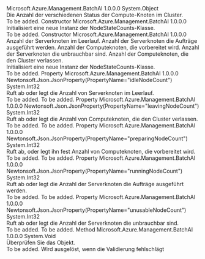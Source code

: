<Type Name="NodeStateCounts" FullName="Microsoft.Azure.Management.BatchAI.Models.NodeStateCounts">
  <TypeSignature Language="C#" Value="public class NodeStateCounts" />
  <TypeSignature Language="ILAsm" Value=".class public auto ansi beforefieldinit NodeStateCounts extends System.Object" />
  <TypeSignature Language="DocId" Value="T:Microsoft.Azure.Management.BatchAI.Models.NodeStateCounts" />
  <TypeSignature Language="VB.NET" Value="Public Class NodeStateCounts" />
  <TypeSignature Language="F#" Value="type NodeStateCounts = class" />
  <AssemblyInfo>
    <AssemblyName>Microsoft.Azure.Management.BatchAI</AssemblyName>
    <AssemblyVersion>1.0.0.0</AssemblyVersion>
  </AssemblyInfo>
  <Base>
    <BaseTypeName>System.Object</BaseTypeName>
  </Base>
  <Interfaces />
  <Docs>
    <summary>
            Die Anzahl der verschiedenen Status der Compute-Knoten im Cluster.
            </summary>
    <remarks>To be added.</remarks>
  </Docs>
  <Members>
    <Member MemberName=".ctor">
      <MemberSignature Language="C#" Value="public NodeStateCounts ();" />
      <MemberSignature Language="ILAsm" Value=".method public hidebysig specialname rtspecialname instance void .ctor() cil managed" />
      <MemberSignature Language="DocId" Value="M:Microsoft.Azure.Management.BatchAI.Models.NodeStateCounts.#ctor" />
      <MemberSignature Language="VB.NET" Value="Public Sub New ()" />
      <MemberType>Constructor</MemberType>
      <AssemblyInfo>
        <AssemblyName>Microsoft.Azure.Management.BatchAI</AssemblyName>
        <AssemblyVersion>1.0.0.0</AssemblyVersion>
      </AssemblyInfo>
      <Parameters />
      <Docs>
        <summary>
            Initialisiert eine neue Instanz der NodeStateCounts-Klasse.
            </summary>
        <remarks>To be added.</remarks>
      </Docs>
    </Member>
    <Member MemberName=".ctor">
      <MemberSignature Language="C#" Value="public NodeStateCounts (int idleNodeCount, int runningNodeCount, int preparingNodeCount, int unusableNodeCount, int leavingNodeCount);" />
      <MemberSignature Language="ILAsm" Value=".method public hidebysig specialname rtspecialname instance void .ctor(int32 idleNodeCount, int32 runningNodeCount, int32 preparingNodeCount, int32 unusableNodeCount, int32 leavingNodeCount) cil managed" />
      <MemberSignature Language="DocId" Value="M:Microsoft.Azure.Management.BatchAI.Models.NodeStateCounts.#ctor(System.Int32,System.Int32,System.Int32,System.Int32,System.Int32)" />
      <MemberSignature Language="VB.NET" Value="Public Sub New (idleNodeCount As Integer, runningNodeCount As Integer, preparingNodeCount As Integer, unusableNodeCount As Integer, leavingNodeCount As Integer)" />
      <MemberSignature Language="F#" Value="new Microsoft.Azure.Management.BatchAI.Models.NodeStateCounts : int * int * int * int * int -&gt; Microsoft.Azure.Management.BatchAI.Models.NodeStateCounts" Usage="new Microsoft.Azure.Management.BatchAI.Models.NodeStateCounts (idleNodeCount, runningNodeCount, preparingNodeCount, unusableNodeCount, leavingNodeCount)" />
      <MemberType>Constructor</MemberType>
      <AssemblyInfo>
        <AssemblyName>Microsoft.Azure.Management.BatchAI</AssemblyName>
        <AssemblyVersion>1.0.0.0</AssemblyVersion>
      </AssemblyInfo>
      <Parameters>
        <Parameter Name="idleNodeCount" Type="System.Int32" />
        <Parameter Name="runningNodeCount" Type="System.Int32" />
        <Parameter Name="preparingNodeCount" Type="System.Int32" />
        <Parameter Name="unusableNodeCount" Type="System.Int32" />
        <Parameter Name="leavingNodeCount" Type="System.Int32" />
      </Parameters>
      <Docs>
        <param name="idleNodeCount">Anzahl der Serverknoten im Leerlauf.</param>
        <param name="runningNodeCount">Anzahl der Serverknoten die Aufträge ausgeführt werden.</param>
        <param name="preparingNodeCount">Anzahl der Computeknoten, die vorbereitet wird.</param>
        <param name="unusableNodeCount">Anzahl der Serverknoten die unbrauchbar sind.</param>
        <param name="leavingNodeCount">Anzahl der Computeknoten, die den Cluster verlassen.</param>
        <summary>
            Initialisiert eine neue Instanz der NodeStateCounts-Klasse.
            </summary>
        <remarks>To be added.</remarks>
      </Docs>
    </Member>
    <Member MemberName="IdleNodeCount">
      <MemberSignature Language="C#" Value="public int IdleNodeCount { get; set; }" />
      <MemberSignature Language="ILAsm" Value=".property instance int32 IdleNodeCount" />
      <MemberSignature Language="DocId" Value="P:Microsoft.Azure.Management.BatchAI.Models.NodeStateCounts.IdleNodeCount" />
      <MemberSignature Language="VB.NET" Value="Public Property IdleNodeCount As Integer" />
      <MemberSignature Language="F#" Value="member this.IdleNodeCount : int with get, set" Usage="Microsoft.Azure.Management.BatchAI.Models.NodeStateCounts.IdleNodeCount" />
      <MemberType>Property</MemberType>
      <AssemblyInfo>
        <AssemblyName>Microsoft.Azure.Management.BatchAI</AssemblyName>
        <AssemblyVersion>1.0.0.0</AssemblyVersion>
      </AssemblyInfo>
      <Attributes>
        <Attribute>
          <AttributeName>Newtonsoft.Json.JsonProperty(PropertyName="idleNodeCount")</AttributeName>
        </Attribute>
      </Attributes>
      <ReturnValue>
        <ReturnType>System.Int32</ReturnType>
      </ReturnValue>
      <Docs>
        <summary>
            Ruft ab oder legt die Anzahl von Serverknoten im Leerlauf.
            </summary>
        <value>To be added.</value>
        <remarks>To be added.</remarks>
      </Docs>
    </Member>
    <Member MemberName="LeavingNodeCount">
      <MemberSignature Language="C#" Value="public int LeavingNodeCount { get; set; }" />
      <MemberSignature Language="ILAsm" Value=".property instance int32 LeavingNodeCount" />
      <MemberSignature Language="DocId" Value="P:Microsoft.Azure.Management.BatchAI.Models.NodeStateCounts.LeavingNodeCount" />
      <MemberSignature Language="VB.NET" Value="Public Property LeavingNodeCount As Integer" />
      <MemberSignature Language="F#" Value="member this.LeavingNodeCount : int with get, set" Usage="Microsoft.Azure.Management.BatchAI.Models.NodeStateCounts.LeavingNodeCount" />
      <MemberType>Property</MemberType>
      <AssemblyInfo>
        <AssemblyName>Microsoft.Azure.Management.BatchAI</AssemblyName>
        <AssemblyVersion>1.0.0.0</AssemblyVersion>
      </AssemblyInfo>
      <Attributes>
        <Attribute>
          <AttributeName>Newtonsoft.Json.JsonProperty(PropertyName="leavingNodeCount")</AttributeName>
        </Attribute>
      </Attributes>
      <ReturnValue>
        <ReturnType>System.Int32</ReturnType>
      </ReturnValue>
      <Docs>
        <summary>
            Ruft ab oder legt die Anzahl von Computeknoten, die den Cluster verlassen.
            </summary>
        <value>To be added.</value>
        <remarks>To be added.</remarks>
      </Docs>
    </Member>
    <Member MemberName="PreparingNodeCount">
      <MemberSignature Language="C#" Value="public int PreparingNodeCount { get; set; }" />
      <MemberSignature Language="ILAsm" Value=".property instance int32 PreparingNodeCount" />
      <MemberSignature Language="DocId" Value="P:Microsoft.Azure.Management.BatchAI.Models.NodeStateCounts.PreparingNodeCount" />
      <MemberSignature Language="VB.NET" Value="Public Property PreparingNodeCount As Integer" />
      <MemberSignature Language="F#" Value="member this.PreparingNodeCount : int with get, set" Usage="Microsoft.Azure.Management.BatchAI.Models.NodeStateCounts.PreparingNodeCount" />
      <MemberType>Property</MemberType>
      <AssemblyInfo>
        <AssemblyName>Microsoft.Azure.Management.BatchAI</AssemblyName>
        <AssemblyVersion>1.0.0.0</AssemblyVersion>
      </AssemblyInfo>
      <Attributes>
        <Attribute>
          <AttributeName>Newtonsoft.Json.JsonProperty(PropertyName="preparingNodeCount")</AttributeName>
        </Attribute>
      </Attributes>
      <ReturnValue>
        <ReturnType>System.Int32</ReturnType>
      </ReturnValue>
      <Docs>
        <summary>
            Ruft ab, oder legt ihn fest Anzahl von Computeknoten, die vorbereitet wird.
            </summary>
        <value>To be added.</value>
        <remarks>To be added.</remarks>
      </Docs>
    </Member>
    <Member MemberName="RunningNodeCount">
      <MemberSignature Language="C#" Value="public int RunningNodeCount { get; set; }" />
      <MemberSignature Language="ILAsm" Value=".property instance int32 RunningNodeCount" />
      <MemberSignature Language="DocId" Value="P:Microsoft.Azure.Management.BatchAI.Models.NodeStateCounts.RunningNodeCount" />
      <MemberSignature Language="VB.NET" Value="Public Property RunningNodeCount As Integer" />
      <MemberSignature Language="F#" Value="member this.RunningNodeCount : int with get, set" Usage="Microsoft.Azure.Management.BatchAI.Models.NodeStateCounts.RunningNodeCount" />
      <MemberType>Property</MemberType>
      <AssemblyInfo>
        <AssemblyName>Microsoft.Azure.Management.BatchAI</AssemblyName>
        <AssemblyVersion>1.0.0.0</AssemblyVersion>
      </AssemblyInfo>
      <Attributes>
        <Attribute>
          <AttributeName>Newtonsoft.Json.JsonProperty(PropertyName="runningNodeCount")</AttributeName>
        </Attribute>
      </Attributes>
      <ReturnValue>
        <ReturnType>System.Int32</ReturnType>
      </ReturnValue>
      <Docs>
        <summary>
            Ruft ab oder legt die Anzahl der Serverknoten die Aufträge ausgeführt werden.
            </summary>
        <value>To be added.</value>
        <remarks>To be added.</remarks>
      </Docs>
    </Member>
    <Member MemberName="UnusableNodeCount">
      <MemberSignature Language="C#" Value="public int UnusableNodeCount { get; set; }" />
      <MemberSignature Language="ILAsm" Value=".property instance int32 UnusableNodeCount" />
      <MemberSignature Language="DocId" Value="P:Microsoft.Azure.Management.BatchAI.Models.NodeStateCounts.UnusableNodeCount" />
      <MemberSignature Language="VB.NET" Value="Public Property UnusableNodeCount As Integer" />
      <MemberSignature Language="F#" Value="member this.UnusableNodeCount : int with get, set" Usage="Microsoft.Azure.Management.BatchAI.Models.NodeStateCounts.UnusableNodeCount" />
      <MemberType>Property</MemberType>
      <AssemblyInfo>
        <AssemblyName>Microsoft.Azure.Management.BatchAI</AssemblyName>
        <AssemblyVersion>1.0.0.0</AssemblyVersion>
      </AssemblyInfo>
      <Attributes>
        <Attribute>
          <AttributeName>Newtonsoft.Json.JsonProperty(PropertyName="unusableNodeCount")</AttributeName>
        </Attribute>
      </Attributes>
      <ReturnValue>
        <ReturnType>System.Int32</ReturnType>
      </ReturnValue>
      <Docs>
        <summary>
            Ruft ab oder legt die Anzahl der Serverknoten die unbrauchbar sind.
            </summary>
        <value>To be added.</value>
        <remarks>To be added.</remarks>
      </Docs>
    </Member>
    <Member MemberName="Validate">
      <MemberSignature Language="C#" Value="public virtual void Validate ();" />
      <MemberSignature Language="ILAsm" Value=".method public hidebysig newslot virtual instance void Validate() cil managed" />
      <MemberSignature Language="DocId" Value="M:Microsoft.Azure.Management.BatchAI.Models.NodeStateCounts.Validate" />
      <MemberSignature Language="VB.NET" Value="Public Overridable Sub Validate ()" />
      <MemberSignature Language="F#" Value="abstract member Validate : unit -&gt; unit&#xA;override this.Validate : unit -&gt; unit" Usage="nodeStateCounts.Validate " />
      <MemberType>Method</MemberType>
      <AssemblyInfo>
        <AssemblyName>Microsoft.Azure.Management.BatchAI</AssemblyName>
        <AssemblyVersion>1.0.0.0</AssemblyVersion>
      </AssemblyInfo>
      <ReturnValue>
        <ReturnType>System.Void</ReturnType>
      </ReturnValue>
      <Parameters />
      <Docs>
        <summary>
            Überprüfen Sie das Objekt.
            </summary>
        <remarks>To be added.</remarks>
        <exception cref="T:Microsoft.Rest.ValidationException">
            Wird ausgelöst, wenn die Validierung fehlschlägt
            </exception>
      </Docs>
    </Member>
  </Members>
</Type>